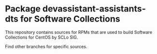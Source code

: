 # Package devassistant-assistants-dts for Software Collections

This repository contains sources for RPMs that are used
to build Software Collections for CentOS by SCLo SIG.

Find other branches for specific sources.
